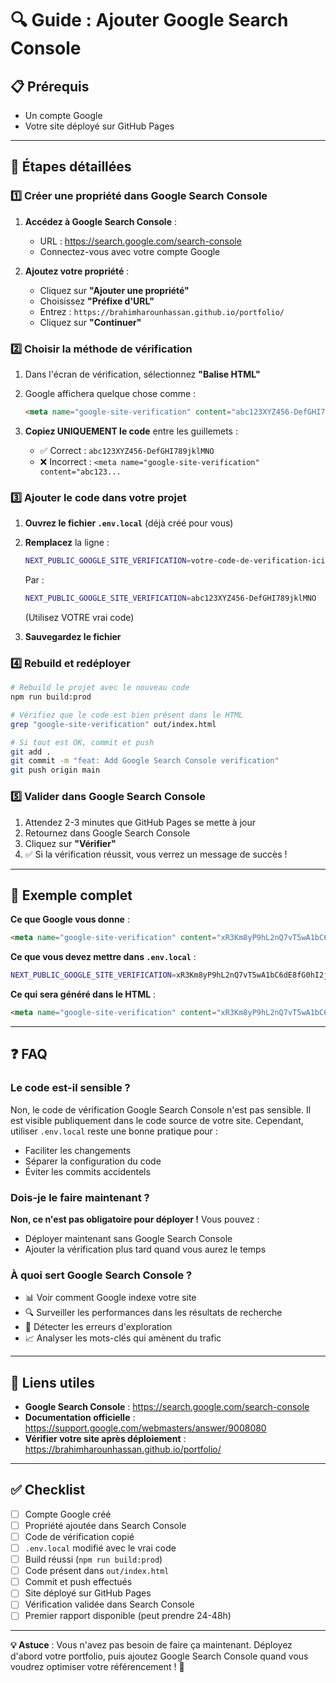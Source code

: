 # 🔍 Guide : Ajouter Google Search Console

## 📋 Prérequis
- Un compte Google
- Votre site déployé sur GitHub Pages

---

## 🚀 Étapes détaillées

### 1️⃣ Créer une propriété dans Google Search Console

1. **Accédez à Google Search Console** :
   - URL : https://search.google.com/search-console
   - Connectez-vous avec votre compte Google

2. **Ajoutez votre propriété** :
   - Cliquez sur **"Ajouter une propriété"**
   - Choisissez **"Préfixe d'URL"**
   - Entrez : `https://brahimharounhassan.github.io/portfolio/`
   - Cliquez sur **"Continuer"**

### 2️⃣ Choisir la méthode de vérification

1. Dans l'écran de vérification, sélectionnez **"Balise HTML"**
2. Google affichera quelque chose comme :
   ```html
   <meta name="google-site-verification" content="abc123XYZ456-DefGHI789jklMNO" />
   ```

3. **Copiez UNIQUEMENT le code** entre les guillemets :
   - ✅ Correct : `abc123XYZ456-DefGHI789jklMNO`
   - ❌ Incorrect : `<meta name="google-site-verification" content="abc123...`

### 3️⃣ Ajouter le code dans votre projet

1. **Ouvrez le fichier `.env.local`** (déjà créé pour vous)

2. **Remplacez** la ligne :
   ```bash
   NEXT_PUBLIC_GOOGLE_SITE_VERIFICATION=votre-code-de-verification-ici
   ```
   
   Par :
   ```bash
   NEXT_PUBLIC_GOOGLE_SITE_VERIFICATION=abc123XYZ456-DefGHI789jklMNO
   ```
   (Utilisez VOTRE vrai code)

3. **Sauvegardez le fichier**

### 4️⃣ Rebuild et redéployer

```bash
# Rebuild le projet avec le nouveau code
npm run build:prod

# Vérifiez que le code est bien présent dans le HTML
grep "google-site-verification" out/index.html

# Si tout est OK, commit et push
git add .
git commit -m "feat: Add Google Search Console verification"
git push origin main
```

### 5️⃣ Valider dans Google Search Console

1. Attendez 2-3 minutes que GitHub Pages se mette à jour
2. Retournez dans Google Search Console
3. Cliquez sur **"Vérifier"**
4. ✅ Si la vérification réussit, vous verrez un message de succès !

---

## 🎯 Exemple complet

**Ce que Google vous donne** :
```html
<meta name="google-site-verification" content="xR3Km8yP9hL2nQ7vT5wA1bC6dE8fG0hI2jK4lM6nO8pQ" />
```

**Ce que vous devez mettre dans `.env.local`** :
```bash
NEXT_PUBLIC_GOOGLE_SITE_VERIFICATION=xR3Km8yP9hL2nQ7vT5wA1bC6dE8fG0hI2jK4lM6nO8pQ
```

**Ce qui sera généré dans le HTML** :
```html
<meta name="google-site-verification" content="xR3Km8yP9hL2nQ7vT5wA1bC6dE8fG0hI2jK4lM6nO8pQ" />
```

---

## ❓ FAQ

### Le code est-il sensible ?
Non, le code de vérification Google Search Console n'est pas sensible. Il est visible publiquement dans le code source de votre site. Cependant, utiliser `.env.local` reste une bonne pratique pour :
- Faciliter les changements
- Séparer la configuration du code
- Éviter les commits accidentels

### Dois-je le faire maintenant ?
**Non, ce n'est pas obligatoire pour déployer !** Vous pouvez :
- Déployer maintenant sans Google Search Console
- Ajouter la vérification plus tard quand vous aurez le temps

### À quoi sert Google Search Console ?
- 📊 Voir comment Google indexe votre site
- 🔍 Surveiller les performances dans les résultats de recherche
- 🐛 Détecter les erreurs d'exploration
- 📈 Analyser les mots-clés qui amènent du trafic

---

## 🔗 Liens utiles

- **Google Search Console** : https://search.google.com/search-console
- **Documentation officielle** : https://support.google.com/webmasters/answer/9008080
- **Vérifier votre site après déploiement** : https://brahimharounhassan.github.io/portfolio/

---

## ✅ Checklist

- [ ] Compte Google créé
- [ ] Propriété ajoutée dans Search Console
- [ ] Code de vérification copié
- [ ] `.env.local` modifié avec le vrai code
- [ ] Build réussi (`npm run build:prod`)
- [ ] Code présent dans `out/index.html`
- [ ] Commit et push effectués
- [ ] Site déployé sur GitHub Pages
- [ ] Vérification validée dans Search Console
- [ ] Premier rapport disponible (peut prendre 24-48h)

---

**💡 Astuce** : Vous n'avez pas besoin de faire ça maintenant. Déployez d'abord votre portfolio, puis ajoutez Google Search Console quand vous voudrez optimiser votre référencement ! 🚀
